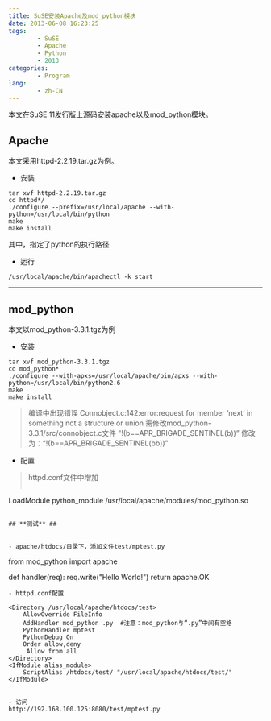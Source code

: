 ```yaml
---
title: SuSE安装Apache及mod_python模块
date: 2013-06-08 16:23:25
tags:
        - SuSE
        - Apache
        - Python
        - 2013
categories:
        - Program
lang:
        - zh-CN
---
```

本文在SuSE 11发行版上源码安装apache以及mod_python模块。

<!-- more -->

## **Apache** ##
本文采用httpd-2.2.19.tar.gz为例。
- 安装
```
tar xvf httpd-2.2.19.tar.gz
cd httpd*/
./configure --prefix=/usr/local/apache --with-python=/usr/local/bin/python
make
make install
```
其中，指定了python的执行路径
- 运行
```
/usr/local/apache/bin/apachectl -k start
```

----------

## **mod_python** ##
本文以mod_python-3.3.1.tgz为例
- 安装
```
tar xvf mod_python-3.3.1.tgz
cd mod_python*
./configure --with-apxs=/usr/local/apache/bin/apxs --with-python=/usr/local/bin/python2.6
make
make install
```
> 编译中出现错误
> Connobject.c:142:error:request for member ‘next’ in something not a structure or union
> 需修改mod_python-3.3.1/src/connobject.c文件
> "!(b==APR_BRIGADE_SENTINEL(b))”
> 修改为：“!(b==APR_BRIGADE_SENTINEL(bb))”

- 配置
> httpd.conf文件中增加
> ```
LoadModule python_module /usr/local/apache/modules/mod_python.so
```

## **测试** ##


- apache/htdocs/目录下，添加文件test/mptest.py
```
   from mod_python import apache
    
   def handler(req):
        req.write("Hello World!")
        return apache.OK
```
- httpd.conf配置
```
    <Directory /usr/local/apache/htdocs/test>
        AllowOverride FileInfo
        AddHandler mod_python .py  #注意：mod_python与“.py”中间有空格
        PythonHandler mptest
        PythonDebug On
        Order allow,deny
         Allow from all
    </Directory>
    <IfModule alias_module>
        ScriptAlias /htdocs/test/ "/usr/local/apache/htdocs/test/"
    </IfModule>
```

- 访问
http://192.168.100.125:8080/test/mptest.py